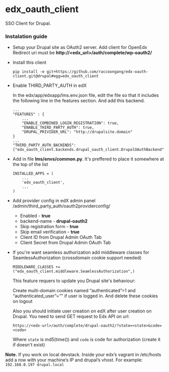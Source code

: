# edx_oauth_client
SSO Client for Drupal.
### Instalation guide
 - Setup your Drupal site as OAuth2 server. Add client for OpenEdx
Redirect uri must be **http://<edx_url>/auth/complete/wp-oauth2/**

 - Install this client
   ```
   pip install -e git+https://github.com/raccoongang/edx-oauth-client.git@drupal#egg=edx_oauth_client
   ```

 - Enable THIRD_PARTY_AUTH in edX
 
    In the edx/app/edxapp/lms.env.json file, edit the file so that it includes the following line in the features section.       And add  this backend.
    ```
    ...
    "FEATURES" : {
        ...
        "ENABLE_COMBINED_LOGIN_REGISTRATION": true,
        "ENABLE_THIRD_PARTY_AUTH": true,
        "DRUPAL_PRIVIDER_URL": "http://drupalsite.domain"
    }
    ...
    "THIRD_PARTY_AUTH_BACKENDS":["edx_oauth_client.backends.drupal_oauth_client.DrupalOAuthBackend"]
    ```
   
 - Add in file **lms/envs/common.py**. It's preffered to place it somewhere at the top of the list
    ```
    INSTALLED_APPS = (
        ...
        'edx_oauth_client',
        ...
    )
    ```
    
 - Add provider config in edX admin panel /admin/third_party_auth/oauth2providerconfig/
   - Enabled - **true**
   - backend-name - **drupal-oauth2**
   - Skip registration form - **true**
   - Skip email verification - **true**
   - Client ID from Drupal Admin OAuth Tab
   - Client Secret from Drupal Admin OAuth Tab
    
 - If you're want seamless authorization add middleware classes for SeamlessAuthorization (crossdomain cookie support needed)
   ```
   MIDDLEWARE_CLASSES += ("edx_oauth_client.middleware.SeamlessAuthorization",)
   ```
   
   This feature requers to update you Drupal site's behaviour:

   Create multi-domain cookies named “authenticated”=1 and “authenticated_user”=”<username>” if user is logged in. And delete these cookies on logout
   
   Also you should initiate user creation on edX after user creation on Drupal. You need to send GET request to Edx API on url:
   ```
   https://<edx-url>/auth/complete/drupal-oauth2/?state=<state>&code=<code>
   ```
   
   Where `state` is md5(time()) and `code` is code for authorization (create it if doesn't exist)
 
**Note.** If you work on local devstack. Inside your edx’s vagrant in /etc/hosts add a row with your machine’s IP  and drupal’s vhost. For example:
```192.168.0.197 drupal.local```
